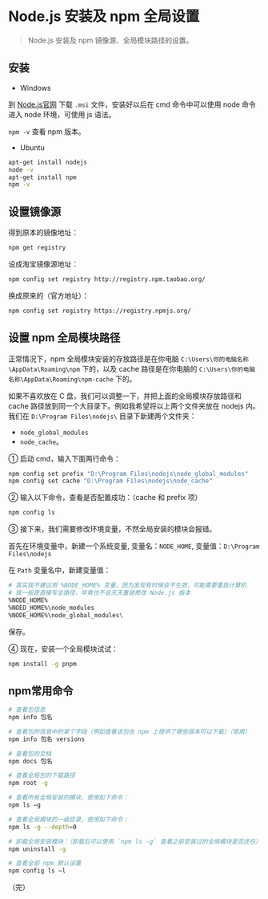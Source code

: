 # Node.js 安装及 npm 全局设置

> Node.js 安装及 npm 镜像源、全局模块路径的设置。

## 安装

* Windows

到 [Node.js官网](https://nodejs.org/en/ "Node.js官网") 下载 `.msi` 文件，安装好以后在 cmd 命令中可以使用 node 命令进入 node 环境，可使用 js 语法。

`npm -v` 查看 npm 版本。

* Ubuntu

```bash
apt-get install nodejs
node -v
apt-get install npm
npm -v
```

## 设置镜像源

得到原本的镜像地址：
```bash
npm get registry
```
设成淘宝镜像源地址：
```bash
npm config set registry http://registry.npm.taobao.org/
```
换成原来的（官方地址）：
```bash
npm config set registry https://registry.npmjs.org/
```

## 设置 npm 全局模块路径

正常情况下，npm 全局模块安装的存放路径是在你电脑 `C:\Users\你的电脑名称\AppData\Roaming\npm` 下的，以及 cache 路径是在你电脑的 `C:\Users\你的电脑名称\AppData\Roaming\npm-cache` 下的。

如果不喜欢放在 C 盘，我们可以调整一下，并把上面的全局模块存放路径和 cache 路径放到同一个大目录下。例如我希望将以上两个文件夹放在 nodejs 内。我们在 `D:\Program Files\nodejs\` 目录下新建两个文件夹：

+ `node_global_modules`
+ `node_cache`。

① 启动 cmd，输入下面两行命令：

```bash
npm config set prefix "D:\Program Files\nodejs\node_global_modules"
npm config set cache "D:\Program Files\nodejs\node_cache"
```

② 输入以下命令，查看是否配置成功：（cache 和 prefix 项）

```bash
npm config ls
```

③ 接下来，我们需要修改环境变量，不然全局安装的模块会报错。

首先在环境变量中，新建一个系统变量, 变量名：`NODE_HOME`, 变量值：`D:\Program Files\nodejs`

在 `Path` 变量名中，新建变量值：

```bash
# 其实我不建议用 %NODE_HOME% 变量，因为发现有时候会不生效，可能需要重启计算机
# 我一般是直接写全路径，毕竟也不会天天重装修改 Node.js 版本
%NODE_HOME%
%NOED_HOME%\node_modules
%NODE_HOME%\node_global_modules\
```

保存。

④ 现在，安装一个全局模块试试：
```bash
npm install -g pnpm
```

## npm常用命令

```bash
# 查看包信息
npm info 包名

# 查看包的信息中的某个字段（例如查看该包在 npm 上提供了哪些版本可以下载）（常用）
npm info 包名 versions

# 查看包的文档
npm docs 包名

# 查看全局包的下载路径
npm root -g

# 查看所有全局安装的模块，使用如下命令：
npm ls –g

# 查看全局模块的一级目录，使用如下命令：
npm ls -g --depth=0

# 卸载全局安装模块：（卸载后可以使用 `npm ls -g` 查看之前安装过的全局模块是否还在）
npm uninstall -g

# 查看全部 npm 默认设置
npm config ls –l
```

（完）
